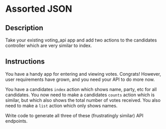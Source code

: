 # Assorted JSON

## Description

Take your existing voting_api app and add two actions to the candidates controller which are very similar to index.

## Instructions

You have a handy app for entering and viewing votes.  Congrats!  However, user requirements have grown, and you need your API to do more now.

You have a candidates `index` action which shows name, party, etc for all candidates.  You now need to make a candidates `counts` action which is similar, but which also shows the total number of votes received.  You also need to make a `list` action which only shows names.

Write code to generate all three of these (frustratingly similar) API endpoints.
